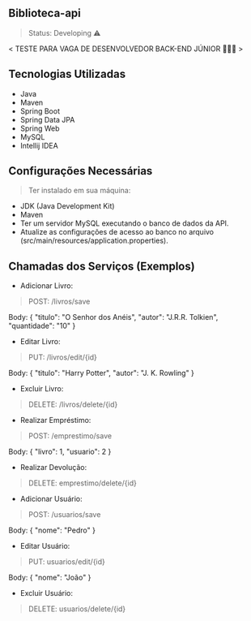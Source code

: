  ## Biblioteca-api 
 > Status: Developing ⚠️

 < TESTE PARA VAGA DE DESENVOLVEDOR BACK-END JÚNIOR 🧑🏽‍💻 >
 ## Tecnologias Utilizadas

+ Java
+ Maven
+ Spring Boot
+ Spring Data JPA
+ Spring Web
+ MySQL
+ Intellij IDEA

## Configurações Necessárias
> Ter instalado em sua máquina:
  
+ JDK (Java Development Kit)
+ Maven
+ Ter um servidor MySQL executando o banco de dados da API.
+ Atualize as configurações de acesso ao banco no arquivo (src/main/resources/application.properties).

## Chamadas dos Serviços (Exemplos)
+ Adicionar Livro:
> POST:  /livros/save

  Body: {
  "titulo": "O Senhor dos Anéis",
  "autor": "J.R.R. Tolkien",
  "quantidade": "10"
}


+ Editar Livro:
> PUT:  /livros/edit/{id}

Body: {
        "titulo": "Harry Potter",
        "autor": "J. K. Rowling"
    }
    

+ Excluir Livro:
> DELETE:  /livros/delete/{id}


+ Realizar Empréstimo:
> POST:  /emprestimo/save

Body: {
   "livro": 1,
  "usuario": 2
}



+ Realizar Devolução:
> DELETE:   emprestimo/delete/{id}


+ Adicionar Usuário:
 > POST:   /usuarios/save

Body: {
  "nome": "Pedro"
}

+ Editar Usuário:
> PUT:  usuarios/edit/{id}

Body:  {
    "nome": "João"
    }

+ Excluir Usuário:
> DELETE:   usuarios/delete/{id}
